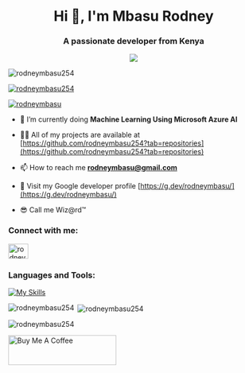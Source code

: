 <h1 align="center">Hi 👋, I'm Mbasu Rodney</h1>
<h3 align="center">A passionate developer from Kenya</h3>
 <p align="center">
 <img src="https://readme-typing-svg.demolab.com/?lines=Always+versatile;Data+Scientist;Computer+scientist;AI/ML+developer;From+Nairobi+Kenya;Game+Developer&font=Fira%20Code&center=true&width=380&height=50&duration=4000&pause=1000">
 </p>
<p align="left"> <img src="https://komarev.com/ghpvc/?username=rodneymbasu254&label=Profile%20views&color=0e75b6&style=flat" alt="rodneymbasu254" /> </p>

<p align="left"> <a href="https://github.com/ryo-ma/github-profile-trophy"><img src="https://github-profile-trophy.vercel.app/?username=rodneymbasu254" alt="rodneymbasu254" /></a> </p>

<p align="left"> <a href="https://twitter.com/mbasurodney" target="blank"><img src="https://img.shields.io/twitter/follow/mbasurodney?logo=twitter&style=for-the-badge" alt="rodneymbasu" /></a> </p>


- 🌱 I’m currently doing **Machine Learning Using Microsoft Azure AI**

- 👨‍💻 All of my projects are available at [https://github.com/rodneymbasu254?tab=repositories](https://github.com/rodneymbasu254?tab=repositories)

- 📫 How to reach me **rodneymbasu@gmail.com**

- 📄 Visit my Google developer profile [https://g.dev/rodneymbasu/](https://g.dev/rodneymbasu/)

- 😎 Call me Wiz@rd™ 

</p>
<h3 align="left">Connect with me:</h3>
<p align="left">
<a href="https://twitter.com/rodney_mbasu" target="blank"><img align="center" src="https://raw.githubusercontent.com/rahuldkjain/github-profile-readme-generator/master/src/images/icons/Social/twitter.svg" alt="rodneymbasu254" height="30" width="40" /></a>

<h3 align="left">Languages and Tools:</h3>

[![My Skills](https://skillicons.dev/icons?i=py,tensorflow,pandas,numpy,matplotlib,jupyter,java,js,bash,html,css,django,c,cs,git,androidstudio,stackoverflow,azure,vercel,github,net,typescript,unity,linux,md,mysql,nodejs,sass,react,sqlite,cpp,unreal&perline=6)](https://skillicons.dev)

<p><img align="left" src="https://github-readme-stats.vercel.app/api?username=rodneymbasu254&theme=radical&hide_border=true" alt="rodneymbasu254" /></p>

<p>&nbsp;<img align="center" src="https://github-readme-stats.vercel.app/api/top-langs?username=rodneymbasu254&show_icons=true&locale=en&theme=radical&hide_border=true&hide_progress=true" alt="rodneymbasu254" /></p>

<p><img align="center" src="https://streak-stats.demolab.com?user=rodneymbasu254&theme=radical&hide_border=true" alt="rodneymbasu254" /></p>

<a href="https://www.buymeacoffee.com/rodneymbasu" target="_blank"><img src="https://cdn.buymeacoffee.com/buttons/v2/default-yellow.png" alt="Buy Me A Coffee" style="height: 60px !important;width: 217px !important;" ></a>

